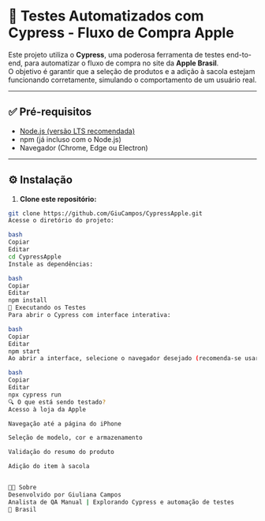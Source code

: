 # 🧪 Testes Automatizados com Cypress - Fluxo de Compra Apple

Este projeto utiliza o **Cypress**, uma poderosa ferramenta de testes end-to-end, para automatizar o fluxo de compra no site da **Apple Brasil**.  
O objetivo é garantir que a seleção de produtos e a adição à sacola estejam funcionando corretamente, simulando o comportamento de um usuário real.

---

## ✅ Pré-requisitos

- [Node.js (versão LTS recomendada)](https://nodejs.org/)
- npm (já incluso com o Node.js)
- Navegador (Chrome, Edge ou Electron)

---

## ⚙️ Instalação

1. **Clone este repositório:**

```bash
git clone https://github.com/GiuCampos/CypressApple.git
Acesse o diretório do projeto:

bash
Copiar
Editar
cd CypressApple
Instale as dependências:

bash
Copiar
Editar
npm install
🚀 Executando os Testes
Para abrir o Cypress com interface interativa:

bash
Copiar
Editar
npm start
Ao abrir a interface, selecione o navegador desejado (recomenda-se usar o Electron para melhor desempenho local).

bash
Copiar
Editar
npx cypress run
🔍 O que está sendo testado?
Acesso à loja da Apple

Navegação até a página do iPhone

Seleção de modelo, cor e armazenamento

Validação do resumo do produto

Adição do item à sacola


👩‍💻 Sobre
Desenvolvido por Giuliana Campos
Analista de QA Manual | Explorando Cypress e automação de testes
📍 Brasil